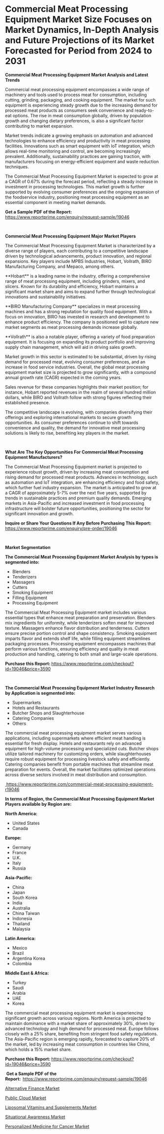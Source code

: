 <p><h1>Commercial Meat Processing Equipment Market Size Focuses on Market Dynamics, In-Depth Analysis and Future Projections of its Market Forecasted for Period from 2024 to 2031</h1></p><p><strong>Commercial Meat Processing Equipment Market Analysis and Latest Trends</strong></p>
<p><p>Commercial meat processing equipment encompasses a wide range of machinery and tools used to process meat for consumption, including cutting, grinding, packaging, and cooking equipment. The market for such equipment is experiencing steady growth due to the increasing demand for processed meat products as consumers seek convenience and ready-to-eat options. The rise in meat consumption globally, driven by population growth and changing dietary preferences, is also a significant factor contributing to market expansion.</p><p>Market trends indicate a growing emphasis on automation and advanced technologies to enhance efficiency and productivity in meat processing facilities. Innovations such as smart equipment with IoT integration, which allows real-time monitoring and control, are becoming increasingly prevalent. Additionally, sustainability practices are gaining traction, with manufacturers focusing on energy-efficient equipment and waste reduction techniques.</p><p>The Commercial Meat Processing Equipment Market is expected to grow at a CAGR of 0.67% during the forecast period, reflecting a steady increase in investment in processing technologies. This market growth is further supported by evolving consumer preferences and the ongoing expansion of the foodservice industry, positioning meat processing equipment as an essential component in meeting market demands.</p></p>
<p><strong>Get a Sample PDF of the Report:&nbsp;</strong> <a href="https://www.reportprime.com/enquiry/request-sample/19046?utm_campaign=1113&utm_medium=2&utm_source=Github&utm_content=ia&utm_term=22112024&utm_id=commercial-meat-processing-equipment">https://www.reportprime.com/enquiry/request-sample/19046</a></p>
<p>&nbsp;</p>
<p><strong>Commercial Meat Processing Equipment Major Market Players</strong></p>
<p><p>The Commercial Meat Processing Equipment Market is characterized by a diverse range of players, each contributing to a competitive landscape driven by technological advancements, product innovation, and regional expansions. Key players include MPBS Industries, Hobart, Vollrath, BIRO Manufacturing Company, and Mepaco, among others.</p><p>**Hobart** is a leading name in the industry, offering a comprehensive range of meat processing equipment, including grinders, mixers, and slicers. Known for its durability and efficiency, Hobart maintains a significant market share and aims to expand further through technological innovations and sustainability initiatives.</p><p>**BIRO Manufacturing Company** specializes in meat processing machines and has a strong reputation for quality food equipment. With a focus on innovation, BIRO has invested in research and development to enhance product efficiency. The company is positioned well to capture new market segments as meat processing demands increase globally.</p><p>**Vollrath** is also a notable player, offering a variety of food preparation equipment. It is focusing on expanding its product portfolio and improving supply chain management, which will aid in driving sales growth.</p><p>Market growth in this sector is estimated to be substantial, driven by rising demand for processed meat, evolving consumer preferences, and an increase in food service industries. Overall, the global meat processing equipment market size is projected to grow significantly, with a compound annual growth rate (CAGR) expected in the coming years.</p><p>Sales revenue for these companies highlights their market position; for instance, Hobart reported revenues in the realm of several hundred million dollars, while BIRO and Vollrath follow with strong figures reflecting their established presence.</p><p>The competitive landscape is evolving, with companies diversifying their offerings and exploring international markets to secure growth opportunities. As consumer preferences continue to shift towards convenience and quality, the demand for innovative meat processing solutions is likely to rise, benefiting key players in the market.</p></p>
<p>&nbsp;</p>
<p><strong>What Are The Key Opportunities For Commercial Meat Processing Equipment Manufacturers?</strong></p>
<p><p>The Commercial Meat Processing Equipment market is projected to experience robust growth, driven by increasing meat consumption and rising demand for processed meat products. Advances in technology, such as automation and IoT integration, are enhancing efficiency and food safety, which further fuel industry expansion. The market is anticipated to grow at a CAGR of approximately 5-7% over the next five years, supported by trends in sustainable practices and premium quality demands. Emerging markets in Asia-Pacific and increased investment in food processing infrastructure will bolster future opportunities, positioning the sector for significant innovation and growth.</p></p>
<p><strong>Inquire or Share Your Questions If Any Before Purchasing This Report:</strong> <a href="https://www.reportprime.com/enquiry/pre-order/19046?utm_campaign=1113&utm_medium=2&utm_source=Github&utm_content=ia&utm_term=22112024&utm_id=commercial-meat-processing-equipment">https://www.reportprime.com/enquiry/pre-order/19046</a></p>
<p>&nbsp;</p>
<p><strong>Market Segmentation</strong></p>
<p><strong>The Commercial Meat Processing Equipment Market Analysis by types is segmented into:</strong></p>
<p><ul><li>Blenders</li><li>Tenderizers</li><li>Massagers</li><li>Cutters</li><li>Smoking Equipment</li><li>Filling Equipment</li><li>Processing Equipment</li></ul></p>
<p><p>The Commercial Meat Processing Equipment market includes various essential types that enhance meat preparation and preservation. Blenders mix ingredients for uniformity, while tenderizers soften meat for improved texture. Massagers enhance flavor distribution and tenderness. Cutters ensure precise portion control and shape consistency. Smoking equipment imparts flavor and extends shelf life, while filling equipment streamlines packaging processes. Processing equipment encompasses machines that perform various functions, ensuring efficiency and quality in meat production and handling, catering to both small and large-scale operations.</p></p>
<p><strong>Purchase this Report:&nbsp;</strong><a href="https://www.reportprime.com/checkout?id=19046&price=3590&utm_campaign=1113&utm_medium=2&utm_source=Github&utm_content=ia&utm_term=22112024&utm_id=commercial-meat-processing-equipment">https://www.reportprime.com/checkout?id=19046&price=3590</a></p>
<p>&nbsp;</p>
<p><strong>The Commercial Meat Processing Equipment Market Industry Research by Application is segmented into:</strong></p>
<p><ul><li>Supermarkets</li><li>Hotels and Restaurants</li><li>Butcher Shops and Slaughterhouse</li><li>Catering Companies</li><li>Others</li></ul></p>
<p><p>The commercial meat processing equipment market serves various applications, including supermarkets where efficient meat handling is essential for fresh display. Hotels and restaurants rely on advanced equipment for high-volume processing and specialized cuts. Butcher shops utilize tailored machinery for customizing orders, while slaughterhouses require robust equipment for processing livestock safely and efficiently. Catering companies benefit from portable machines that streamline meat preparation for events. Overall, the market facilitates optimized operations across diverse sectors involved in meat distribution and consumption.</p></p>
<p><a href="https://www.reportprime.com/commercial-meat-processing-equipment-r19046?utm_campaign=1113&utm_medium=2&utm_source=Github&utm_content=ia&utm_term=22112024&utm_id=commercial-meat-processing-equipment">&nbsp;https://www.reportprime.com/commercial-meat-processing-equipment-r19046</a></p>
<p><strong>In terms of Region, the Commercial Meat Processing Equipment Market Players available by Region are:</strong></p>
<p>
    <p> <strong> North America: </strong>
        <ul>
            <li>United States</li>
            <li>Canada</li>
        </ul>
        </p> 
    <p> <strong> Europe: </strong>
        <ul>
            <li>Germany</li>
            <li>France</li>
            <li>U.K.</li>
            <li>Italy</li>
            <li>Russia</li>
        </ul>
        </p> 
    <p> <strong> Asia-Pacific: </strong>
        <ul>
            <li>China</li>
            <li>Japan</li>
            <li>South Korea</li>
            <li>India</li>
            <li>Australia</li>
            <li>China Taiwan</li>
            <li>Indonesia</li>
            <li>Thailand</li>
            <li>Malaysia</li>
        </ul>
        </p> 
    <p> <strong> Latin America: </strong>
        <ul>
            <li>Mexico</li>
            <li>Brazil</li>
            <li>Argentina Korea</li>
            <li>Colombia</li>
        </ul>
        </p> 
    <p> <strong> Middle East & Africa: </strong>
        <ul>
            <li>Turkey</li>
            <li>Saudi</li>
            <li>Arabia</li>
            <li>UAE</li>
            <li>Korea</li>
        </ul>
    </p>
    </p>
<p><p>The commercial meat processing equipment market is experiencing significant growth across various regions. North America is projected to maintain dominance with a market share of approximately 30%, driven by advanced technology and high demand for processed meat. Europe follows closely with a 25% share, benefiting from stringent food safety regulations. The Asia-Pacific region is emerging rapidly, forecasted to capture 20% of the market, led by increasing meat consumption in countries like China, which holds a 15% market share.</p></p>
<p><strong>Purchase this Report: </strong><a href="https://www.reportprime.com/checkout?id=19046&price=3590&utm_campaign=1113&utm_medium=2&utm_source=Github&utm_content=ia&utm_term=22112024&utm_id=commercial-meat-processing-equipment">https://www.reportprime.com/checkout?id=19046&price=3590</a></p>
<p>&nbsp;<strong>Get a Sample PDF of the Report:&nbsp;&nbsp;</strong><a href="https://www.reportprime.com/enquiry/request-sample/19046?utm_campaign=1113&utm_medium=2&utm_source=Github&utm_content=ia&utm_term=22112024&utm_id=commercial-meat-processing-equipment">https://www.reportprime.com/enquiry/request-sample/19046</a></p>
<p><strong></strong></p>
<p><p><a href="https://www.linkedin.com/pulse/alternative-finance-market-forecast-2024-2031-anticipating-major-ofd5c?utm_campaign=1113&utm_medium=2&utm_source=Github&utm_content=ia&utm_term=22112024&utm_id=commercial-meat-processing-equipment">Alternative Finance Market</a></p><p><a href="https://www.linkedin.com/pulse/public-cloud-market-size-value-report-growth-potential-73-cagr-ka0wc?utm_campaign=1113&utm_medium=2&utm_source=Github&utm_content=ia&utm_term=22112024&utm_id=commercial-meat-processing-equipment">Public Cloud Market</a></p><p><a href="https://issuu.com/reportprime-2/docs/liposomal-vitamins-and-supplements-_19d63b79b8ecca?utm_campaign=1113&utm_medium=2&utm_source=Github&utm_content=ia&utm_term=22112024&utm_id=commercial-meat-processing-equipment">Liposomal Vitamins and Supplements Market</a></p><p><a href="https://www.linkedin.com/pulse/situational-awareness-market-growth-outlook-projected-cagr-87-vyasc?utm_campaign=1113&utm_medium=2&utm_source=Github&utm_content=ia&utm_term=22112024&utm_id=commercial-meat-processing-equipment">Situational Awareness Market</a></p><p><a href="https://issuu.com/reportprime-2/docs/personalized-medicine-for-cancer-ma_ca89efabf0478c?utm_campaign=1113&utm_medium=2&utm_source=Github&utm_content=ia&utm_term=22112024&utm_id=commercial-meat-processing-equipment">Personalized Medicine for Cancer Market</a></p></p>